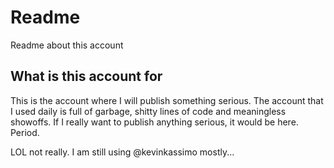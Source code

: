 # Readme
Readme about this account

## What is this account for
This is the account where I will publish something serious. The account that I used daily is full of garbage, shitty lines of code and meaningless showoffs. If I really want to publish anything serious, it would be here. Period.  

LOL not really. I am still using @kevinkassimo mostly...

